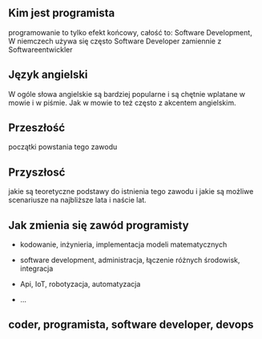 ## Kim jest programista
programowanie to tylko efekt końcowy, całość to: Software Development,
W niemczech używa się często Software Developer zamiennie z Softwareentwickler

## Język angielski
W ogóle słowa angielskie są bardziej popularne i są chętnie wplatane w mowie i w piśmie.
Jak w mowie to też często z akcentem angielskim.



## Przeszłość
początki powstania tego zawodu

## Przyszłosć
jakie są teoretyczne podstawy do istnienia tego zawodu i jakie są możliwe scenariusze na najbliższe lata i naście lat.

## Jak zmienia się zawód programisty
+ kodowanie, inżynieria, implementacja modeli matematycznych

+ software development, administracja, łączenie różnych środowisk, integracja

+ Api, IoT, robotyzacja, automatyzacja

+ ...


## coder, programista, software developer, devops
